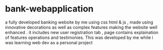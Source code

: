 # bank-webapplication
a fully developed banking website by me using css html &amp; js , made using innovative decorations as well as complex features making the website well enhanced . it includes new user registration tab , page contains explaination of features operations and testimonies. This was developed by me while i was learning web dev as a personal project
